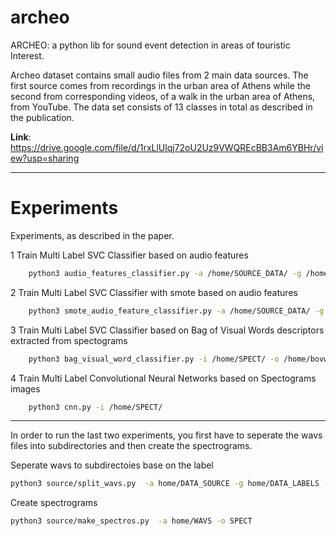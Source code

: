 # archeo
 ARCHEO: a python lib for sound event detection in areas of touristic Interest.

Archeo dataset contains small audio files from 2 main data sources. The first source comes from recordings in the urban area of Athens while the second from corresponding videos, of a walk in the urban area of Athens, from YouTube. The data set consists of 13 classes in total as described in the publication.


**Link**: https://drive.google.com/file/d/1rxLlUlqj72oU2Uz9VWQREcBB3Am6YBHr/view?usp=sharing
- - -
# Experiments
Experiments, as described in the paper.

1 Train Multi Label SVC Classifier based on audio features
```bash
    python3 audio_features_classifier.py -a /home/SOURCE_DATA/ -g /home/SOURCE_LABELS/
```
2 Train Multi Label SVC Classifier with smote based on audio features
```bash
    python3 smote_audio_feature_classifier.py -a /home/SOURCE_DATA/ -g /home/SOURCE_LABELS/ -res 2000
```
3 Train Multi Label SVC Classifier based on Bag of Visual Words descriptors extracted from spectograms
```bash
    python3 bag_visual_word_classifier.py -i /home/SPECT/ -o /home/bovw
```

4 Train Multi Label Convolutional Neural Networks based on Spectograms images
```bash
    python3 cnn.py -i /home/SPECT/
```
- - -
In order to run the last two experiments, you first have to seperate the wavs files into subdirectories and then create the spectrograms.

Seperate wavs to subdirectoies base on the label
```bash
python3 source/split_wavs.py  -a home/DATA_SOURCE -g home/DATA_LABELS -o WAVS
```
Create spectrograms
```bash
python3 source/make_spectros.py  -a home/WAVS -o SPECT
